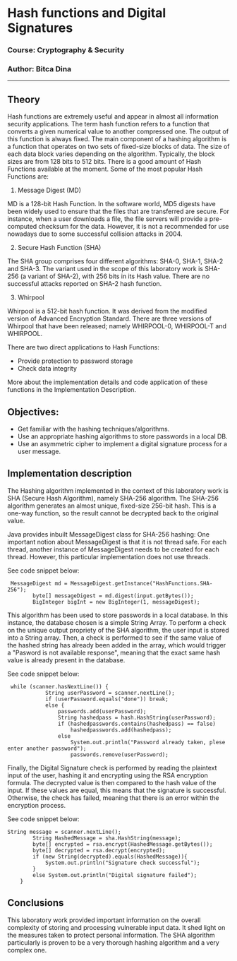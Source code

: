 # Hash functions and Digital Signatures

### Course: Cryptography & Security
### Author: Bitca Dina

----

## Theory
Hash functions are extremely useful and appear in almost all information security applications.
The term hash function refers to a function that converts a given numerical value to another compressed one. The output of this function is always fixed.
The main component of a hashing algorithm is a function that operates on two sets of fixed-size blocks of data.
The size of each data block varies depending on the algorithm. Typically, the block sizes are from 128 bits to 512 bits.
There is a good amount of Hash Functions available at the moment. Some of the most popular Hash Functions are:
 1. Message Digest (MD)

MD is a 128-bit Hash Function. In the software world, MD5 digests have been widely used to ensure that the files that are transferred are secure. For instance, when a user downloads a file, the file servers will provide a pre-computed checksum for the data.
However, it is not a recommended for use nowadays due to some successful collision attacks in 2004.

 2. Secure Hash Function (SHA)

The SHA group comprises four different algorithms: SHA-0, SHA-1, SHA-2 and SHA-3. The variant used in the scope
of this laboratory work is SHA-256 (a variant of SHA-2), with 256 bits in its Hash value. 
There are no successful attacks reported on SHA-2 hash function.

 3. Whirpool

Whirpool is a 512-bit hash function. It was derived from the modified version of Advanced Encryption Standard.
There are three versions of Whirpool that have been released; namely WHIRPOOL-0, WHIRPOOL-T and WHIRPOOL.

There are two direct applications to Hash Functions:
* Provide protection to password storage
* Check data integrity

More about the implementation details and code application of these functions in the Implementation Description.

## Objectives:

* Get familiar with the hashing techniques/algorithms.
* Use an appropriate hashing algorithms to store passwords in a local DB.
* Use an asymmetric cipher to implement a digital signature process for a user message.


## Implementation description

The Hashing algorithm implemented in the context of this laboratory work 
is SHA (Secure Hash Algorithm), namely SHA-256 algorithm. The SHA-256 algorithm
generates an almost unique, fixed-size 256-bit hash. This is a one-way function, so the result cannot
be decrypted back to the original value.

Java provides inbuilt MessageDigest class for SHA-256 hashing:
One important notion about MessageDigest is that it is not thread safe. For each thread, another instance of 
MessageDigest needs to be created for each thread. However, this particular implementation
does not use threads.

See code snippet below:
````
 MessageDigest md = MessageDigest.getInstance("HashFunctions.SHA-256");
        byte[] messageDigest = md.digest(input.getBytes());
        BigInteger bigInt = new BigInteger(1, messageDigest);
````
This algorithm has been used to store passwords in a local database. In this instance, the database chosen 
is a simple String Array. To perform a check on the unique output propriety of the SHA algorithm, the user input is stored 
into a String array. Then, a check is performed to see if the same value of the hashed string has already been added
in the array, which would trigger a "Pasword is not available response", meaning that the exact same hash value is already present
in the database.

See code snippet below:

````
 while (scanner.hasNextLine()) {
            String userPassword = scanner.nextLine();
            if (userPassword.equals("done")) break;
            else {
                passwords.add(userPassword);
                String hashedpass = hash.HashString(userPassword);
                if (hashedpasswords.contains(hashedpass) == false)
                    hashedpasswords.add(hashedpass);
                else
                    System.out.println("Password already taken, plese enter another password");
                    passwords.remove(userPassword);
````
Finally, the Digital Signature check is performed by reading the plaintext input of the user, hashing it and encrypting 
using the RSA encryption formula. The decrypted value is then compared to the hash value of the input. If these values
are equal, this means that the signature is successful. Otherwise, the check has failed, meaning that there is an error within
the encryption process.

See code snippet below:

````
String message = scanner.nextLine();
        String HashedMessage = sha.HashString(message);
        byte[] encrypted = rsa.encrypt(HashedMessage.getBytes());
        byte[] decrypted = rsa.decrypt(encrypted);
        if (new String(decrypted).equals(HashedMessage)){
            System.out.println("Signature check successful");
        }
        else System.out.println("Digital signature failed");
    }
````

## Conclusions 
This laboratory work provided important information on the overall complexity of storing and processing vulnerable input data.
It shed light on the measures taken to protect personal information. The SHA algorithm particularly is proven to be a very
thorough hashing algorithm and a very complex one. 
